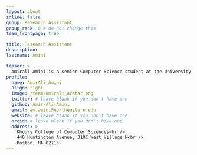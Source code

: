 ```yaml
---
layout: about
inline: false
group: Research Assistant
group_rank: 0 # do not change this
team_frontpage: true

title: Research Assistant
description:
lastname: Amini

teaser: >
  Amirali Amini is a senior Computer Science student at the University of Tehran and a Research Assistant at NeuHAI. His research focuses on NLP and Human-Computer Interaction for healthcare, with a passion for designing user-centered AI systems and improving healthcare accessibility.
profile:
  name: AmirAli Amini
  align: right
  image: /team/amirali_avatar.png
  twitter: # leave blank if you don't have one
  github: Amir-Ali-Amini
  email: am.amini@northeastern.edu
  website: # leave blank if you don't have one
  orcid: # leave blank if you don't have one
  address: >
    Khoury College of Computer Sciences<br />
    440 Huntington Avenue, 310C West Village H<br />
    Boston, MA 02115
---
```


